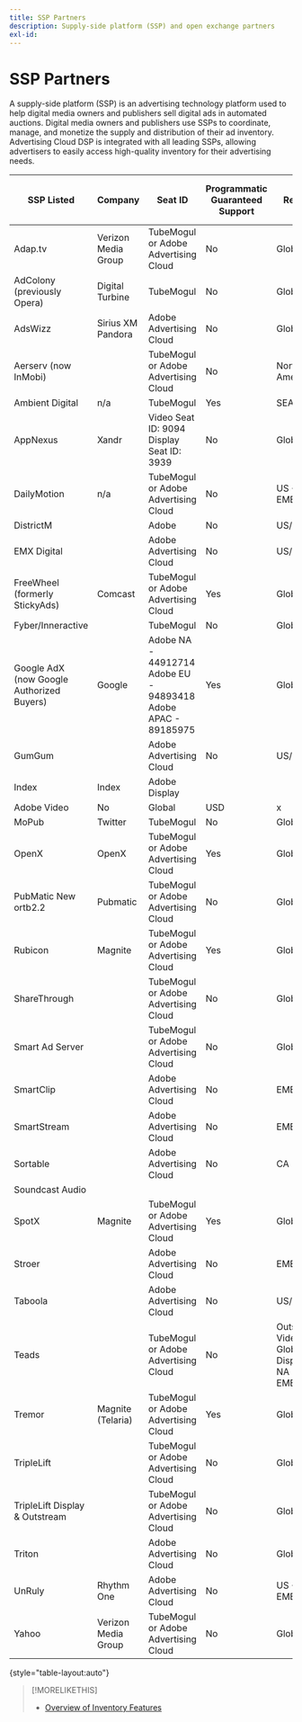 ```yaml
---
title: SSP Partners
description: Supply-side platform (SSP) and open exchange partners
exl-id: 
---
```

# SSP Partners

A supply-side platform (SSP) is an advertising technology platform used to help digital media owners and publishers sell digital ads in automated auctions. Digital media owners and publishers use SSPs to coordinate, manage, and monetize the supply and distribution of their ad inventory. Advertising Cloud DSP is integrated with all leading SSPs, allowing advertisers to easily access high-quality inventory for their advertising needs.

|SSP Listed|Company|Seat ID|Programmatic Guaranteed Support|Region|Supported Currency|Video Desktop|Video Mobile|Video CTV|Display Desktop|Display Mobile|Native Display|Audio Desktop & Mobile|
|--- |--- |--- |--- |--- |--- |--- |--- |--- |--- |--- |--- |--- |
|Adap.tv|Verizon Media Group|TubeMogul or Adobe Advertising Cloud|No|Global|USD|X|X|X|||||
|AdColony (previously Opera)|Digital Turbine|TubeMogul|No|Global|USD||x||||||
|AdsWizz|Sirius XM Pandora|Adobe Advertising Cloud|No|Global|USD, EUR, GBP|||||||x|
|Aerserv (now InMobi)||TubeMogul or Adobe Advertising Cloud|No|North America|USD||x|||x|||
|Ambient Digital|n/a|TubeMogul|Yes|SEA|USD||x||x|||x|
|AppNexus|Xandr|Video Seat ID: 9094<br>Display Seat ID: 3939|No|Global|USD|x|x|x|x|x|||
|DailyMotion|n/a|TubeMogul or Adobe Advertising Cloud|No|US + EMEA|USD, EUR|x|x|x|||||
|DistrictM||Adobe|No|US/CA|USD||||x|x|||
|EMX Digital||Adobe Advertising Cloud|No|US/CA|USD|x|x|x|||||
|FreeWheel (formerly StickyAds)|Comcast|TubeMogul or Adobe Advertising Cloud|Yes|Global|USD, EUR, AUD, GBP|x|x|x|||||
|Fyber/Inneractive||TubeMogul|No|Global|USD|x|x||||||
|Google AdX (now Google Authorized Buyers)|Google|Adobe NA - 44912714<br>Adobe EU - 94893418<br>Adobe APAC - 89185975|Yes|Global|USD, BRL|x|x|x|x|x||x|
|GumGum||Adobe Advertising Cloud|No|US/CA|USD|x|x||x|x|||
|Index|Index|Adobe Display
	Adobe Video|No|Global|USD|x|x|x|x|x|||
|MoPub|Twitter|TubeMogul|No|Global|USD||x||||||
|OpenX|OpenX|TubeMogul or Adobe Advertising Cloud|Yes|Global|USD|x|||x|x|||
|PubMatic New ortb2.2|Pubmatic|TubeMogul or Adobe Advertising Cloud|No|Global|USD|x|x|x|x|x|||
|Rubicon|Magnite|TubeMogul or Adobe Advertising Cloud|Yes|Global|USD|x|x|x|x|x||x|
|ShareThrough||TubeMogul or Adobe Advertising Cloud|No|Global|USD|x|x||x|x|x||
|Smart Ad Server||TubeMogul or Adobe Advertising Cloud|No|Global|USD, EUR|x|x||x|x|||
|SmartClip||Adobe Advertising Cloud|No|EMEA|All Currencies|x|x|x|x|x|||
|SmartStream||Adobe Advertising Cloud|No|EMEA|EUR, USD|x|x||||||
|Sortable||Adobe Advertising Cloud|No|CA|USD||||x|x|||
|Soundcast Audio|||||||||||||
|SpotX|Magnite|TubeMogul or Adobe Advertising Cloud|Yes|Global|USD|x|x|x|||||
|Stroer||Adobe Advertising Cloud|No|EMEA|USD|x|x||x|x|||
|Taboola||Adobe Advertising Cloud|No|US/CA|USD|x|x||||||
|Teads||TubeMogul or Adobe Advertising Cloud|No|Outstream Video = Global<br>Display = NA + EMEA|USD|x|x||x|x|||
|Tremor|Magnite (Telaria)|TubeMogul or Adobe Advertising Cloud|Yes|Global|AUD, USD|x|x|x|||||
|TripleLift||TubeMogul or Adobe Advertising Cloud|No|Global|USD||||||x||
|TripleLift Display & Outstream||TubeMogul or Adobe Advertising Cloud|No|Global|USD|x|x||x|x|||
|Triton||Adobe Advertising Cloud|No|Global|USD|||||||x|
|UnRuly|Rhythm One|Adobe Advertising Cloud|No|US + EMEA|USD|x|x||||||
|Yahoo|Verizon Media Group|TubeMogul or Adobe Advertising Cloud|No|Global|USD||||x|x|||

<!--
| SSP/Open Exchange Partner | Video Desktop | Video Mobile | Video CTV | Display Desktop | Display Mobile | Native Video | Native Display | Audio Desktop | Audio Mobile | Programmatic Guaranteed Support | Seat ID | Region | Supported Currency |
|---|---|---|---|---|---|---|---|---|---|---|---|---|---|
| AdColony (previously Opera) | | x | | | | | | | | No  | TubeMogul | Global | USD |
| AdsWizz  | | | | | | | | x | x | No | Adobe Advertising Cloud | Global | USD, EUR, GBP |
| AdX (now Google Authorized Buyers) | x  | x | x | x | x |  |  | x | x | Yes | Adobe NA - 44912714<br>Adobe EU - 94893418<br>Adobe APAC - 89185975 | Global | USD, BRL |
| Aerserv (InMobi) |  | x |  |  | x |  |  |  |  | No | TubeMogul or Adobe Advertising Cloud | North America | USD |
| Ambient |  | x |  | x |  |  |  | x | x | Yes | TubeMogul | SEA | USD |
| AppNexus | x | x | x | x | x |  |  |  |  | No | Video Seat ID: 9094<br>Display Seat ID: 3939 | Global | USD |
| DailyMotion | x | x | x |  |  |  |  |  |  | No | TubeMogul or Adobe Advertising Cloud | US + EMEA | USD, EUR |
| DistrictM |  |  |  | x | x |  |  |  |  | No | Adobe | US/CA | USD |
| EMX Digital  | x | x | x |  |  |  |  |  |  | No | Adobe Advertising Cloud | US/CA | USD |
| FreeWheel (formerly StickyAds) | x | x | x |  |  |  |  |  |  | Yes | TubeMogul or Adobe Advertising Cloud | Global | USD, EUR, AUD, GBP |
| Fyber/Inneractive  | x | x |  |  |  |  |  |  |  | No | TubeMogul | Global | USD |
| GumGum | x | x |  | x | x |  |  |  |  | No | Adobe Advertising Cloud | US/CA | USD |
| Index | x | x | x | x | x |  |  |  |  | No | Adobe Display<br>Adobe Video | Global | USD |
| MoPub |  | x |  |  |  |  |  |  |  | No | TubeMogul | Global | USD |
| OpenX | x |  |  | x | x |  |  |  |  | Yes | TubeMogul or Adobe Advertising Cloud | Global | USD |
| PubMatic New ortb2.2 | x | x | x | x | x |  |  |  |  | No | TubeMogul or Adobe Advertising Cloud | Global | USD |
| Rubicon  | x | x | x | x | x |  |  | x | x | Yes | TubeMogul or Adobe Advertising Cloud | Global | USD |
| ShareThrough | x | x |  | x | x | x | x |  |  | No | TubeMogul or Adobe Advertising Cloud | Global | USD |
| Smart Ad Server | x | x |  | x | x |  |  |  |  | No | TubeMogul or Adobe Advertising Cloud | Global | USD, EUR |
| SmartClip | x | x | x | x | x |  |  |  |  | No | Adobe Advertising Cloud | EMEA | All Currencies |
| SmartStream  | x | x |  |  |  |  |  |  |  | No | Adobe Advertising Cloud | EMEA | EUR, USD |
| Sortable  |  |  |  | x | x |  |  |  |  | No | Adobe Advertising Cloud | CA | USD |
| SpotX | x | x | x |  |  |  |  |  |  | Yes | TubeMogul or Adobe Advertising Cloud | Global | USD |
| Stroer | x | x |  | x | x |  |  |  |  | No | Adobe Advertising Cloud | EMEA | USD |
| Taboola  | x | x |  |  |  |  |  |  |  | No | Adobe Advertising Cloud | US/CA | USD |
| Teads | x | x |  | x | x |  |  |  |  | No | TubeMogul or Adobe Advertising Cloud | Outstream Video = Global<br>Display = NA + EMEA | USD |
| Tremor (Magnite)<br>(now Telaria) | x | x | x |  |  |  |  |  |  | Yes | TubeMogul or Adobe Advertising Cloud | Global | AUD, USD |
| TripleLift | x | x |  | x | x | x | x |  |  | No | TubeMogul or Adobe Advertising Cloud | Global | USD |
| Triton  |  |  |  |  |  |  |  | x | x | No | Adobe Advertising Cloud | Global | USD |
| UnRuly | x | x |  |  |  |  |  |  |  | No | Adobe Advertising Cloud | US + EMEA | USD |
| Verizon Media Group (formerly OATH) - One Video | x | x | x |  |  |  |  |  |  | No | TubeMogul or Adobe Advertising Cloud | Global | USD |
| Verizon Media Group (formerly OATH) - One Display |  |  |  | x | x |  |  |  |  | No | TubeMogul or Adobe Advertising Cloud | Global | USD |
| Verizon Media Group (formerly OATH) - BRXD |  |  |  | x | x |  |  |  |  | No | TubeMogul or Adobe Advertising Cloud | Global | USD |
-->

{style="table-layout:auto"}

>[!MORELIKETHIS]
>
>* [Overview of Inventory Features](ssp-partners.md)
